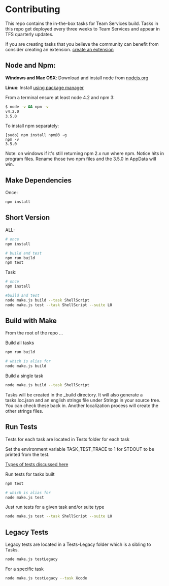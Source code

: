 # Contributing

This repo contains the in-the-box tasks for Team Services build.  Tasks in this repo get deployed every three weeks to Team Services and appear in TFS quarterly updates.

If you are creating tasks that you believe the community can benefit from consider creating an extension.
[create an extension](https://www.visualstudio.com/integrate/extensions/develop/add-build-task)

## Node and Npm:
**Windows and Mac OSX**: Download and install node from [nodejs.org](http://nodejs.org/)

**Linux**: Install [using package manager](https://github.com/joyent/node/wiki/Installing-Node.js-via-package-manager)

From a terminal ensure at least node 4.2 and npm 3:
```bash
$ node -v && npm -v
v4.2.0
3.5.0
```

To install npm separately:
```
[sudo] npm install npm@3 -g
npm -v
3.5.0
```

Note: on windows if it's still returning npm 2.x run where npm.  Notice hits in program files. Rename those two npm files and the 3.5.0 in AppData will win.

## Make Dependencies

Once:
```bash
npm install
```

## Short Version

ALL:

``` bash
# once
npm install

# build and test
npm run build
npm test
```

Task:

```bash
# once
npm install

#build and test
node make.js build --task ShellScript
node make.js test --task ShellScript --suite L0
```

## Build with Make

From the root of the repo ...

Build all tasks

```bash
npm run build

# which is alias for
node make.js build
```

Build a single task

```bash
node make.js build --task ShellScript
```

Tasks will be created in the _build directory.  It will also generate a tasks.loc.json and an english strings file under Strings in your source tree.  You can check these back in.  Another localization process will create the other strings files.

## Run Tests

Tests for each task are located in Tests folder for each task

Set the environment variable TASK_TEST_TRACE to 1 for STDOUT to be printed from the test.

[Types of tests discussed here](runningtests.md)

Run tests for tasks built

```bash
npm test

# which is alias for
node make.js test
```

Just run tests for a given task and/or suite type

```bash
node make.js test --task ShellScript --suite L0
```

## Legacy Tests

Legacy tests are located in a Tests-Legacy folder which is a sibling to Tasks.

```bash
node make.js testLegacy
```

For a specific task

```bash
node make.js testLegacy --task Xcode
```
